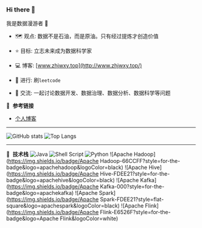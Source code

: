 ### Hi there 👋
我是数据漫游者 :robot:


- :world_map:&nbsp;观点: 数据不是石油，而是原油。只有经过提炼才创造价值

- :star:&nbsp;目标: 立志未来成为数据科学家

- :computer:&nbsp;博客: [www.zhjwxy.top](http://www.zhjwxy.top/)

- :wave:&nbsp;进行: 刷`leetcode`

- :eyes:&nbsp;交流: 一起讨论数据开发、数据治理、数据分析、数据科学等问题

  

  

📕 &nbsp;**参考链接**
<!-- BLOG-POST-LIST:START -->

- [个人博客](http://www.zhjwxy.top/)
  <!-- BLOG-POST-LIST:END -->


---


![GitHub stats](https://github-readme-stats.vercel.app/api?username=homjay666&show_icons=true&bg_color=00000000)
![Top Langs](https://github-readme-stats.vercel.app/api/top-langs/?username=homjay666&hide_progress=true&bg_color=00000000)



---
📕 &nbsp;**技术栈**
![Java](https://img.shields.io/badge/java-%23ED8B00.svg?style=for-the-badge&logo=openjdk&logoColor=white)
![Shell Script](https://img.shields.io/badge/shell_script-%23121011.svg?style=for-the-badge&logo=gnu-bash&logoColor=white)
![Python](https://img.shields.io/badge/python-3670A0?style=for-the-badge&logo=python&logoColor=ffdd54)
![Apache Hadoop](https://img.shields.io/badge/Apache Hadoop-66CCFF?style=for-the-badge&logo=apachehadoop&logoColor=black)
![Apache Hive](https://img.shields.io/badge/Apache Hive-FDEE21?style=for-the-badge&logo=apachehive&logoColor=black)
![Apache Kafka](https://img.shields.io/badge/Apache Kafka-000?style=for-the-badge&logo=apachekafka)
![Apache Spark](https://img.shields.io/badge/Apache Spark-FDEE21?style=flat-square&logo=apachespark&logoColor=black)
![Apache Flink](https://img.shields.io/badge/Apache Flink-E6526F?style=for-the-badge&logo=Apache Flink&logoColor=white)
